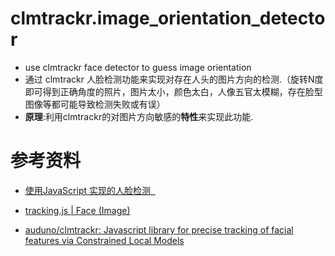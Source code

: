 # clmtrackr.image_orientation_detector

 * use clmtrackr face detector to guess image orientation 
 * 通过 clmtrackr 人脸检测功能来实现对存在人头的图片方向的检测.（旋转N度即可得到正确角度的照片，图片太小，颜色太白，人像五官太模糊，存在脸型图像等都可能导致检测失败或有误）
* **原理**:利用clmtrackr的对图片方向敏感的**特性**来实现此功能. 
 
# 参考资料

* [使用JavaScript 实现的人脸检测&nbsp;&nbsp;](https://teakki.com/p/57dfb688d3a7507f975eae68)  

* [tracking.js | Face (Image)](https://trackingjs.com/examples/face_hello_world.html)  

* [auduno/clmtrackr: Javascript library for precise tracking of facial features via Constrained Local Models](https://github.com/auduno/clmtrackr)  